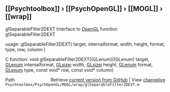 ## [[Psychtoolbox]] &#8250; [[PsychOpenGL]] &#8250; [[MOGL]] &#8250; [[wrap]]

glSeparableFilter2DEXT  Interface to [OpenGL](OpenGL) function glSeparableFilter2DEXT  
  
usage:  glSeparableFilter2DEXT( target, internalformat, width, height, format, type, row, column )  
  
C function:  void glSeparableFilter2DEXT[(GLenum]((GLenum) target, [GLenum](GLenum) internalformat, [GLsizei](GLsizei) width, [GLsizei](GLsizei) height, [GLenum](GLenum) format, [GLenum](GLenum) type, const void\* row, const void\* column)  




<div class="code_header" style="text-align:right;">
  <span style="float:left;">Path&nbsp;&nbsp;</span> <span class="counter">Retrieve <a href=
  "https://raw.github.com/Psychtoolbox-3/Psychtoolbox-3/beta/Psychtoolbox/PsychOpenGL/MOGL/wrap/glSeparableFilter2DEXT.m">current version from GitHub</a> | View <a href=
  "https://github.com/Psychtoolbox-3/Psychtoolbox-3/commits/beta/Psychtoolbox/PsychOpenGL/MOGL/wrap/glSeparableFilter2DEXT.m">changelog</a></span>
</div>
<div class="code">
  <code>Psychtoolbox/PsychOpenGL/MOGL/wrap/glSeparableFilter2DEXT.m</code>
</div>

